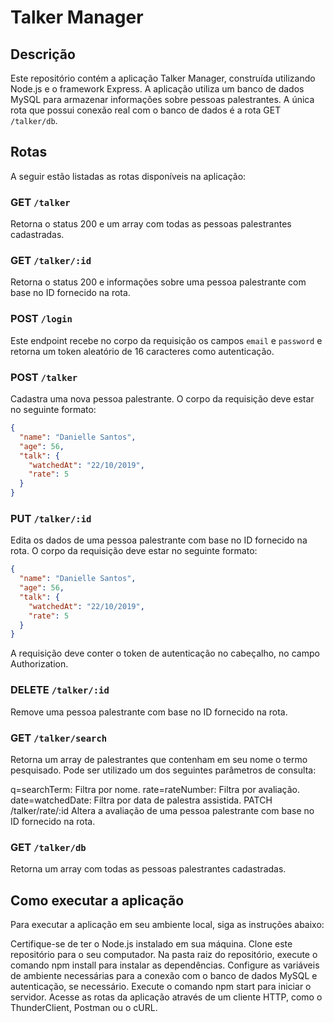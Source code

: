 # Talker Manager

## Descrição

Este repositório contém a aplicação Talker Manager, construída utilizando Node.js e o framework Express. A aplicação utiliza um banco de dados MySQL para armazenar informações sobre pessoas palestrantes. A única rota que possui conexão real com o banco de dados é a rota GET `/talker/db`.

## Rotas

A seguir estão listadas as rotas disponíveis na aplicação:

### GET `/talker`

Retorna o status 200 e um array com todas as pessoas palestrantes cadastradas.

### GET `/talker/:id`

Retorna o status 200 e informações sobre uma pessoa palestrante com base no ID fornecido na rota.

### POST `/login`

Este endpoint recebe no corpo da requisição os campos `email` e `password` e retorna um token aleatório de 16 caracteres como autenticação.

### POST `/talker`

Cadastra uma nova pessoa palestrante. O corpo da requisição deve estar no seguinte formato:

```json
{
  "name": "Danielle Santos",
  "age": 56,
  "talk": {
    "watchedAt": "22/10/2019",
    "rate": 5
  }
}
```

### PUT `/talker/:id`

Edita os dados de uma pessoa palestrante com base no ID fornecido na rota. O corpo da requisição deve estar no seguinte formato:

```json
{
  "name": "Danielle Santos",
  "age": 56,
  "talk": {
    "watchedAt": "22/10/2019",
    "rate": 5
  }
}
```

A requisição deve conter o token de autenticação no cabeçalho, no campo Authorization.

### DELETE `/talker/:id`

Remove uma pessoa palestrante com base no ID fornecido na rota.

### GET `/talker/search`

Retorna um array de palestrantes que contenham em seu nome o termo pesquisado. Pode ser utilizado um dos seguintes parâmetros de consulta:

q=searchTerm: Filtra por nome.
rate=rateNumber: Filtra por avaliação.
date=watchedDate: Filtra por data de palestra assistida.
PATCH /talker/rate/:id
Altera a avaliação de uma pessoa palestrante com base no ID fornecido na rota.

### GET `/talker/db`

Retorna um array com todas as pessoas palestrantes cadastradas.

## Como executar a aplicação

Para executar a aplicação em seu ambiente local, siga as instruções abaixo:

Certifique-se de ter o Node.js instalado em sua máquina.
Clone este repositório para o seu computador.
Na pasta raiz do repositório, execute o comando npm install para instalar as dependências.
Configure as variáveis de ambiente necessárias para a conexão com o banco de dados MySQL e autenticação, se necessário.
Execute o comando npm start para iniciar o servidor.
Acesse as rotas da aplicação através de um cliente HTTP, como o ThunderClient, Postman ou o cURL.
